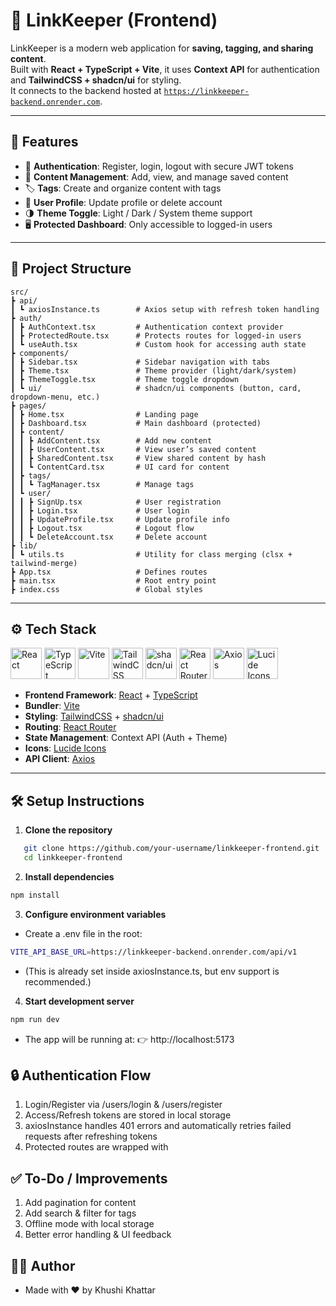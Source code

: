# 📑 LinkKeeper (Frontend)

LinkKeeper is a modern web application for **saving, tagging, and sharing content**.  
Built with **React + TypeScript + Vite**, it uses **Context API** for authentication and **TailwindCSS + shadcn/ui** for styling.  
It connects to the backend hosted at [`https://linkkeeper-backend.onrender.com`](https://linkkeeper-backend.onrender.com).

---

## 🚀 Features

- 🔐 **Authentication**: Register, login, logout with secure JWT tokens
- 📝 **Content Management**: Add, view, and manage saved content
- 🏷️ **Tags**: Create and organize content with tags
- 👤 **User Profile**: Update profile or delete account
- 🌗 **Theme Toggle**: Light / Dark / System theme support
- 🖥️ **Protected Dashboard**: Only accessible to logged-in users

---

## 📂 Project Structure

```
src/
┣ api/
┃ ┗ axiosInstance.ts        # Axios setup with refresh token handling
┣ auth/
┃ ┣ AuthContext.tsx         # Authentication context provider
┃ ┣ ProtectedRoute.tsx      # Protects routes for logged-in users
┃ ┗ useAuth.tsx             # Custom hook for accessing auth state
┣ components/
┃ ┣ Sidebar.tsx             # Sidebar navigation with tabs
┃ ┣ Theme.tsx               # Theme provider (light/dark/system)
┃ ┣ ThemeToggle.tsx         # Theme toggle dropdown
┃ ┗ ui/                     # shadcn/ui components (button, card, dropdown-menu, etc.)
┣ pages/
┃ ┣ Home.tsx                # Landing page
┃ ┣ Dashboard.tsx           # Main dashboard (protected)
┃ ┣ content/
┃ ┃ ┣ AddContent.tsx        # Add new content
┃ ┃ ┣ UserContent.tsx       # View user’s saved content
┃ ┃ ┣ SharedContent.tsx     # View shared content by hash
┃ ┃ ┗ ContentCard.tsx       # UI card for content
┃ ┣ tags/
┃ ┃ ┗ TagManager.tsx        # Manage tags
┃ ┗ user/
┃ ┃ ┣ SignUp.tsx            # User registration
┃ ┃ ┣ Login.tsx             # User login
┃ ┃ ┣ UpdateProfile.tsx     # Update profile info
┃ ┃ ┣ Logout.tsx            # Logout flow
┃ ┃ ┗ DeleteAccount.tsx     # Delete account
┣ lib/
┃ ┗ utils.ts                # Utility for class merging (clsx + tailwind-merge)
┣ App.tsx                   # Defines routes
┣ main.tsx                  # Root entry point
┣ index.css                 # Global styles
```

---

## ⚙️ Tech Stack

<p align="left"> <img src="https://skillicons.dev/icons?i=react" alt="React" width="50"/> <img src="https://skillicons.dev/icons?i=typescript" alt="TypeScript" width="50"/> <img src="https://skillicons.dev/icons?i=vite" alt="Vite" width="50"/> <img src="https://skillicons.dev/icons?i=tailwind" alt="TailwindCSS" width="50"/> <img src="https://raw.githubusercontent.com/shadcn/ui/main/apps/www/public/android-chrome-192x192.png" alt="shadcn/ui" width="50"/> <img src="https://skillicons.dev/icons?i=reactrouter" alt="React Router" width="50"/> <img src="https://skillicons.dev/icons?i=axios" alt="Axios" width="50"/> <img src="https://lucide.dev/favicon.ico" alt="Lucide Icons" width="50"/> </p>

- **Frontend Framework**: [React](https://reactjs.org/) + [TypeScript](https://www.typescriptlang.org/)
- **Bundler**: [Vite](https://vitejs.dev/)
- **Styling**: [TailwindCSS](https://tailwindcss.com/) + [shadcn/ui](https://ui.shadcn.com/)
- **Routing**: [React Router](https://reactrouter.com/)
- **State Management**: Context API (Auth + Theme)
- **Icons**: [Lucide Icons](https://lucide.dev/)
- **API Client**: [Axios](https://axios-http.com/)

---

## 🛠️ Setup Instructions

1. **Clone the repository**

```bash
   git clone https://github.com/your-username/linkkeeper-frontend.git
   cd linkkeeper-frontend
```

2. **Install dependencies**

```bash
npm install
```

3. **Configure environment variables**

- Create a .env file in the root:

```bash
VITE_API_BASE_URL=https://linkkeeper-backend.onrender.com/api/v1
```

- (This is already set inside axiosInstance.ts, but env support is recommended.)

4. **Start development server**

```bash
npm run dev
```

- The app will be running at:
  👉 http://localhost:5173

## 🔒 Authentication Flow

1. Login/Register via /users/login & /users/register
2. Access/Refresh tokens are stored in local storage
3. axiosInstance handles 401 errors and automatically retries failed requests after refreshing tokens
4. Protected routes are wrapped with <ProtectedRoute>

## ✅ To-Do / Improvements

1. Add pagination for content
2. Add search & filter for tags
3. Offline mode with local storage
4. Better error handling & UI feedback

## 🧑‍💻 Author

- Made with ❤️ by Khushi Khattar
